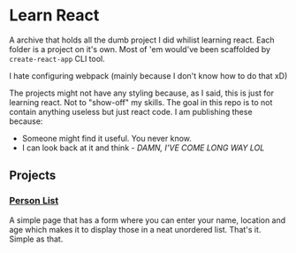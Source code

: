 # Learn React

A archive that holds all the dumb project I did whilist learning react. Each folder is a project on it's own. Most of 'em would've been scaffolded by `create-react-app` CLI tool.

I hate configuring webpack (mainly because I don't know how to do that xD)

The projects might not have any styling because, as I said, this is just for learning react. Not to "show-off" my skills. The goal in this repo is to not contain anything useless but just react code. I am publishing these because:

- Someone might find it useful. You never know.
- I can look back at it and think - _DAMN, I'VE COME LONG WAY LOL_

## Projects

### [Person List](https://react.alphaman.me/personlist/)

A simple page that has a form where you can enter your name, location and age which makes it to display those in a neat unordered list. That's it. Simple as that.

